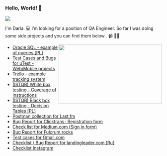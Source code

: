 ### Hello, World! 👋 

<p align="left">
  <img src="https://user-images.githubusercontent.com/49988408/90987120-c1ebf200-e588-11ea-9be5-4d43ab1eaf99.jpg" />
</p>

I'm Daria. 💻 I’m looking for a position of QA Engineer. So far I was doing some side projects and you can find them below . 📹 ✍🏾 


 <img align="right" width="332" height="190" src="https://user-images.githubusercontent.com/49988408/91026257-d072f180-e5fa-11ea-89ac-20ca232eb087.gif">
 
 
 
* [Oracle SQL - example of queries [PL]](https://docs.google.com/spreadsheets/d/1cRASfPSEKgBF8TIt0yvh3D_E5WChrRgQJKsAjgflSD8/edit?usp=sharing)
* [Test Cases and Bugs for uTest - Web\Mobile projects](https://docs.google.com/spreadsheets/d/1UrvsrWflmaHokopiqaT4mt3t-uCthrhreVhiM98LKV0/edit?usp=sharing)
* [Trello - example tracking system](https://trello.com/b/8287JRtx/%D0%B4%D0%BE%D0%B1%D1%80%D0%BE-%D0%BF%D0%BE%D0%B6%D0%B0%D0%BB%D0%BE%D0%B2%D0%B0%D1%82%D1%8C-%D0%B2-trello)
* [(ISTQB) White box testing - Coverage of Instructions](https://docs.google.com/spreadsheets/d/11Vgl0pb7u_FTOJqj7XYhC71m5mjLOgTbdhLxrCTGaQ4/edit?usp=sharing)
* [(ISTQB) Black box testing - Decision Tables [PL]](https://docs.google.com/spreadsheets/d/1XYGD-7jGYBnKqlg464meE64TYp7-8ywF3X5CbOLP7LY/edit?usp=sharing)
* [Postman collection for Last.fm](./Last.fm.postman_collection.json)
* [Bug Report for Clicktrans- Registration form ](https://docs.google.com/spreadsheets/d/17CIZGLIXFI60zhvNDWd_701NnoBmo9F3jxEBQgfzBm8/edit?usp=sharing)
* [Check list for Medium.com (Sign in form)](https://docs.google.com/spreadsheets/d/13NMqTO9nOrLa0Qb84BUNrxXaawaRlm2kGSIa5p5pkrE/edit#gid=0)
* [Bug Report for Fulcrum.rocks](https://docs.google.com/spreadsheets/d/1Q7ScuDUvyDQCy9SLox82MP7YZY6pe5u6l2MBltzL1jQ/edit#gid=0)
* [Test cases for Gmail.com](https://docs.google.com/spreadsheets/d/1iLB7g8J1N_VAv7nM5OCoAIqBKY_DXPmJYkMKVT_Y9tU/edit#gid=0)
* [Checklist \ Bug Report for landingleader.com [Ru]](https://docs.google.com/spreadsheets/d/1a4OFg8NPlMLvs0gy2S1sGYGonCTmPQYZfJ_WbntbwVo/edit#gid=1365157189)
* [Checklist Instagram](https://github.com/dariamorricone/dariamorricone/blob/master/Checklist%20Instagram.xlsx)



